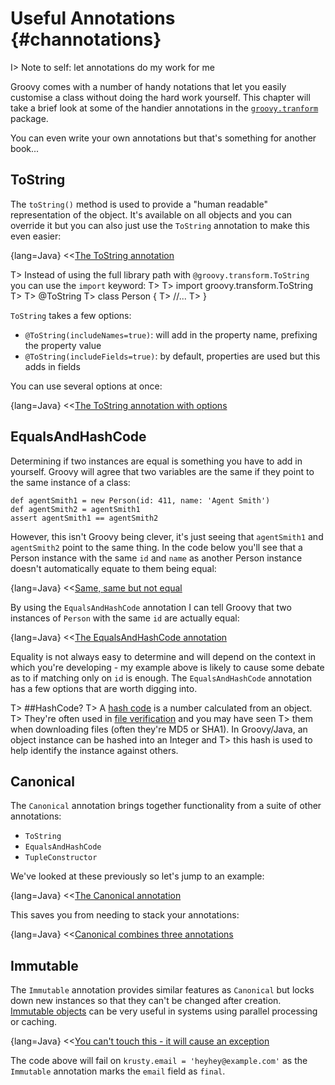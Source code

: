 # Useful Annotations {#channotations}

I> Note to self: let annotations do my work for me

Groovy comes with a number of handy notations that let you easily customise a class without doing the hard work yourself.
This chapter will take a brief look at some of the handier annotations in the
[`groovy.tranform`](http://docs.groovy-lang.org/latest/html/gapi/groovy/transform/package-summary.html) package.

You can even write your own annotations but that's something for another book...

## ToString

The `toString()` method is used to provide a "human readable" representation of the object. It's available on all
objects and you can override it but you can also just use the `ToString` annotation to make this even easier:

{lang=Java}
<<[The ToString annotation](code/08/11/ToString.groovy)

T> Instead of using the full library path with `@groovy.transform.ToString` you can use the `import` keyword:
T>
T>  import groovy.transform.ToString
T>
T>  @ToString
T>  class Person {
T>  	//...
T>  }

`ToString` takes a few options:

* `@ToString(includeNames=true)`: will add in the property name, prefixing the property value
* `@ToString(includeFields=true)`: by default, properties are used but this adds in fields

You can use several options at once:

{lang=Java}
<<[The ToString annotation with options](code/08/11/ToString2.groovy)

## EqualsAndHashCode
Determining if two instances are equal is something you have to add in yourself. Groovy will agree that two
variables are the same if they point to the same instance of a class:

    def agentSmith1 = new Person(id: 411, name: 'Agent Smith')
    def agentSmith2 = agentSmith1
    assert agentSmith1 == agentSmith2

However, this isn't Groovy being clever, it's just seeing that `agentSmith1` and `agentSmith2` point to the same thing.
In the code below you'll see that a Person instance with the same `id` and `name` as another Person instance doesn't
automatically equate to them being equal:

{lang=Java}
<<[Same, same but not equal](code/08/11/equal.groovy)

By using the `EqualsAndHashCode` annotation I can tell Groovy that two instances of `Person` with the same `id` are actually
equal:

{lang=Java}
<<[The EqualsAndHashCode annotation](code/08/11/EqualsAndHashCode.groovy)

Equality is not always easy to determine and will depend on the context in which you're developing - my example above
is likely to cause some debate as to if matching only on `id` is enough. The `EqualsAndHashCode` annotation has a few options that are worth digging into.

T> ##HashCode?
T> A [hash code](https://en.wikipedia.org/wiki/Java_hashCode%28%29) is a number calculated from an object.
T> They're often used in [file verification](https://en.wikipedia.org/wiki/File_verification) and you may have seen
T> them when downloading files (often they're MD5 or SHA1). In Groovy/Java, an object instance can be hashed into an Integer and
T> this hash is used to help identify the instance against others.

## Canonical

The `Canonical` annotation brings together functionality from a suite of other annotations:

* `ToString`
* `EqualsAndHashCode`
* `TupleConstructor`

We've looked at these previously so let's jump to an example:

{lang=Java}
<<[The Canonical annotation](code/08/11/Canonical.groovy)

This saves you from needing to stack your annotations:

{lang=Java}
<<[Canonical combines three annotations](code/08/11/Canonical_equiv.groovy)

## Immutable

The `Immutable` annotation provides similar features as `Canonical` but locks down new instances so that they can't be changed after creation.
[Immutable objects](https://en.wikipedia.org/wiki/Immutable_object) can be very useful in systems using parallel processing or caching.

{lang=Java}
<<[You can't touch this - it will cause an exception](code/08/11/Immutable.groovy)

The code above will fail on `krusty.email = 'heyhey@example.com'` as the `Immutable` annotation marks the `email` field as `final`.
